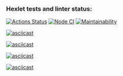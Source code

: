 ### Hexlet tests and linter status:
[![Actions Status](https://github.com/LexaZ999/frontend-project-lvl1/workflows/hexlet-check/badge.svg)](https://github.com/LexaZ999/frontend-project-lvl1/actions)
[![Node CI](https://github.com/LexaZ999/frontend-project-lvl1/actions/workflows/nodejs.yml/badge.svg)](https://github.com/LexaZ999/frontend-project-lvl1/actions/workflows/nodejs.yml)
[![Maintainability](https://api.codeclimate.com/v1/badges/a99a88d28ad37a79dbf6/maintainability)](https://codeclimate.com/github/LexaZ999/frontend-project-lvl1/maintainability)

[![asciicast](https://asciinema.org/a/432151.svg)](https://asciinema.org/a/432151)

[![asciicast](https://asciinema.org/a/bdrXOEo8XLcZhO0PsrvQs8t3O.svg)](https://asciinema.org/a/bdrXOEo8XLcZhO0PsrvQs8t3O)

[![asciicast](https://asciinema.org/a/taIdSyxhSvjJnIiT84Jy2Ivy1.svg)](https://asciinema.org/a/taIdSyxhSvjJnIiT84Jy2Ivy1)

[![asciicast](https://asciinema.org/a/UQH9AWFyXhL49lz9DVtjdRojT.svg)](https://asciinema.org/a/UQH9AWFyXhL49lz9DVtjdRojT)